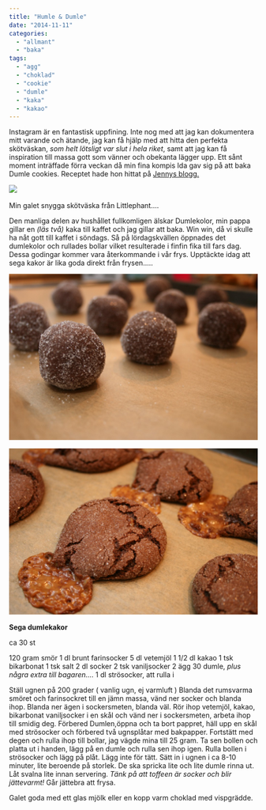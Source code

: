 ```yaml
---
title: "Humle & Dumle"
date: "2014-11-11"
categories: 
  - "allmant"
  - "baka"
tags: 
  - "agg"
  - "choklad"
  - "cookie"
  - "dumle"
  - "kaka"
  - "kakao"
---
```


Instagram är en fantastisk uppfining. Inte nog med att jag kan dokumentera mitt varande och ätande, jag kan få hjälp med att hitta den perfekta skötväskan, _som helt lötsligt var slut i hela riket_, samt att jag kan få inspiration till massa gott som vänner och obekanta lägger upp. Ett sånt moment inträffade förra veckan då min fina kompis Ida gav sig på att baka Dumle cookies. Receptet hade hon hittat på [Jennys blogg.](http://jennysmatblogg.damernasvarld.se/2014/08/27/dumle-kakor/)

![](/static/img/zoom.jpg)

Min galet snygga skötväska från Littlephant....

Den manliga delen av hushållet fullkomligen älskar Dumlekolor, min pappa gillar en _(läs två)_ kaka till kaffet och jag gillar att baka. Win win, då vi skulle ha nåt gott till kaffet i söndags. Så på lördagskvällen öppnades det dumlekolor och rullades bollar vilket resulterade i finfin fika till fars dag. Dessa godingar kommer vara återkommande i vår frys. Upptäckte idag att sega kakor är lika goda direkt från frysen.....

[![IMG_6888](/static/img/IMG_6888-1024x682.jpg)](http://import.local/wp-content/uploads/2014/11/IMG_6888.jpg)

[![IMG_6900](/static/img/IMG_6900-1024x682.jpg)](http://import.local/wp-content/uploads/2014/11/IMG_6900.jpg)

**Sega dumlekakor**

ca 30 st

120 gram smör 1 dl brunt farinsocker 5 dl vetemjöl 1 1/2 dl kakao 1 tsk bikarbonat 1 tsk salt 2 dl socker 2 tsk vaniljsocker 2 ägg 30 dumle, _plus några extra till bagaren...._ 1 dl strösocker, att rulla i

Ställ ugnen på 200 grader ( vanlig ugn, ej varmluft ) Blanda det rumsvarma smöret och farinsockret till en jämn massa, vänd ner socker och blanda ihop. Blanda ner ägen i sockersmeten, blanda väl. Rör ihop vetemjöl, kakao, bikarbonat vaniljsocker i en skål och vänd ner i sockersmeten, arbeta ihop till smidig deg. Förbered Dumlen,öppna och ta bort pappret, häll upp en skål med strösocker och förbered två ugnsplåtar med bakpapper. Fortstätt med degen och rulla ihop till bollar, jag vägde mina till 25 gram. Ta sen bollen och platta ut i handen, lägg på en dumle och rulla sen ihop igen. Rulla bollen i strösocker och lägg på plåt. Lägg inte för tätt. Sätt in i ugnen i ca 8-10 minuter, lite beroende på storlek. De ska spricka lite och lite dumle rinna ut. Låt svalna lite innan servering. _Tänk på att toffeen är socker och blir jättevarmt!_ Går jättebra att frysa.

Galet goda med ett glas mjölk eller en kopp varm choklad med vispgrädde.
